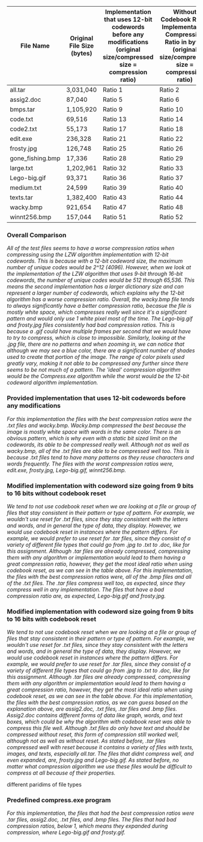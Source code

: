 | File Name | Original File Size (bytes) | Implementation that uses 12-bit codewords before any modifications (original size/compressed size = compression ratio) | Without Codebook Reset Implementation Compression Ratio in bytes (original size/compressed size = compression ratio) | With Codebook Reset Implementation Compression Ratio in bytes (original size/compressed size = compression ratio) | Compress.exe Implementation Compression Ratio in bytes (original size/compressed size = compression ratio) |
|---|---|---|---|---|---|
| all.tar | 3,031,040 | Ratio 1 | Ratio 2 | Ratio 3 | Ratio 4 |
| assig2.doc | 87,040 | Ratio 5 | Ratio 6 | Ratio 7 | Ratio 8 |
| bmps.tar | 1,105,920 | Ratio 9 | Ratio 10 | Ratio 11 | Ratio 12 |
| code.txt | 69,516 | Ratio 13 | Ratio 14 | Ratio 15 | Ratio 16 |
| code2.txt | 55,173 | Ratio 17 | Ratio 18 | Ratio 19 | Ratio 20 |
| edit.exe | 236,328 | Ratio 21 | Ratio 22 | Ratio 23 | Ratio 24 |
| frosty.jpg | 126,748 | Ratio 25 | Ratio 26 | Ratio 27 | - |
| gone_fishing.bmp | 17,336 | Ratio 28 | Ratio 29 | Ratio 30 | Ratio 31 |
| large.txt | 1,202,961 | Ratio 32 | Ratio 33 | Ratio 34 | Ratio 35 |
| Lego-big.gif | 93,371 | Ratio 36 | Ratio 37 | Ratio 38 | - |
| medium.txt | 24,599 | Ratio 39 | Ratio 40 | Ratio 41 | Ratio 42 |
| texts.tar | 1,382,400 | Ratio 43 | Ratio 44 | Ratio 45 | Ratio 46 |
| wacky.bmp | 921,654 | Ratio 47 | Ratio 48 | Ratio 49 | Ratio 50 |
| winnt256.bmp | 157,044 | Ratio 51 | Ratio 52 | Ratio 53 | Ratio 54 |



### **Overall Comparison**
_All of the test files seems to have a worse compression ratios when compressing using the LZW algorithm implementation with 12-bit codewords. This is because with a 12-bit codeword size, the maximum number of unique codes would be 2^12 (4096). However, when we look at the implementation of the LZW algorithm that uses 9-bit through 16-bit codewords, the number of unique codes would be 512 through 65,536. This means the second implementation has a larger dictionary size and can represent a larger number of codewords, which explains why the 12-bit algorithm has a worse compression ratio.
Overall, the wacky.bmp file tends to always significantly have a better compression ratio, becasue the file is mostly white space, which compresses really well since it's a significant pattern and would only use 1 white pixel most of the time. The Lego-big.gif and frosty.jpg files consistently had bad compression ratios. This is because a .gif could have multiple frames per second that we would have to try to compress, which is close to impossible. Similarly, looking at the .jpg file, there are no patterns and when zooming in, we can notice that although we may see a blue color, there are a significant number of shades used to create that portion of the image. The range of color pixels used greatly vary, making it not able to be compressed any further since there seems to be not much of a pattern. 
The 'ideal' compression algorithm would be the Compress.exe algorithm while the worst would be the 12-bit codeword algorithm implementation._



### **Provided implementation that uses 12-bit codewords before any modifications**
_For this implementation the files with the best compression ratios were the .txt files and wacky.bmp. Wacky.bmp compressed the best because the image is mostly white space with words in the same color. There is an obvious pattern, which is why even with a static bit sized limit on the codewords, its able to be compressed really well. Although not as well as wacky.bmp, all of the .txt files are able to be compressed well too. This is because .txt files tend to have many patterns as they reuse characters and words frequently. The files with the worst compression ratios were, edit.exe, frosty.jpg, Lego-big.gif, winnt256.bmp._ 




### **Modified implementation with codeword size going from 9 bits to 16 bits without codebook reset**
_We tend to not use codebook reset when we are looking at a file or group of files that stay consistent in their pattern or type of pattern. For example, we wouldn't use reset for .txt files, since they stay consistent with the letters and words, and in general the type of data, they display. However, we would use codebook reset in instances where the pattern differs. For example, we would prefer to use reset for .tar files, since they consist of a variety of different file types that could go from .jpg to .txt to .doc, like for this assignment. Although .tar files are already compressed, compressing them with any algorithm or implementation would lead to them having a great compression ratio, however, they get the most ideal ratio when using codebook reset, as we can see in the table above.
For this implementation, the files with the best compression ratios were, all of the .bmp files and all of the .txt files. The .tar files compress well too, as expected, since they compress well in any implementation. The files that have a bad compression ratio are, as expected, Lego-big.gif and frosty.jpg._




### **Modified implementation with codeword size going from 9 bits to 16 bits with codebook reset**
_We tend to not use codebook reset when we are looking at a file or group of files that stay consistent in their pattern or type of pattern. For example, we wouldn't use reset for .txt files, since they stay consistent with the letters and words, and in general the type of data, they display. However, we would use codebook reset in instances where the pattern differs. For example, we would prefer to use reset for .tar files, since they consist of a variety of different file types that could go from .jpg to .txt to .doc, like for this assignment. Although .tar files are already compressed, compressing them with any algorithm or implementation would lead to them having a great compression ratio, however, they get the most ideal ratio when using codebook reset, as we can see in the table above.
For this implementation, the files with the best compression ratios, as we can guess based on the explanation above, are assig2.doc, .txt files, .tar files and .bmp files. Assig2.doc contains different forms of data like graph, words, and text boxes, which could be why the algorithm with codebook reset was able to compress this file well. Although .txt files do only have text and should be compressed without reset, this form of compression still worked well, although not as well as without reset. As stated before, .tar files compressed well with reset because it contains a variety of files with texts, images, and texts, especially all.tar. The files that didnt compress well, and even expanded, are, frosty.jpg and Lego-big.gif. As stated before, no matter what compression algorithm we use these files would be difficult to compress at all because of their properties._


different paridims of file types 

### **Predefined compress.exe program**
_For this implementation, the files that had the best compression ratios were .tar files, assig2.doc, .txt files, and .bmp files. The files that had bad compression ratios, below 1, which means they expanded during compression, where Lego-big.gif and frosty.gif._
